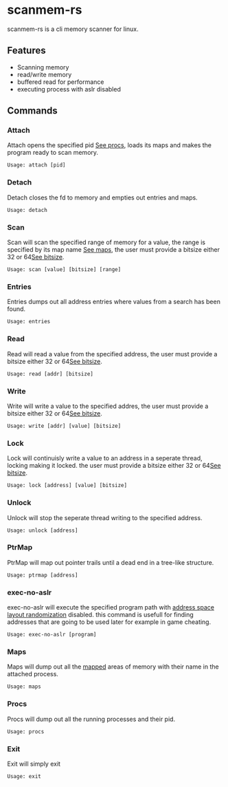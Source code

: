 # scanmem-rs

scanmem-rs is a cli memory scanner for linux.

## Features
- Scanning memory
- read/write memory
- buffered read for performance
- executing process with aslr disabled

## Commands

### Attach
Attach opens the specified pid [See procs](Procs),
loads its maps and makes the program ready to scan memory.

```
Usage: attach [pid]
```

### Detach
Detach closes the fd to memory and empties out
entries and maps.

```
Usage: detach
```

### Scan
Scan will scan the specified range of memory for a value,
the range is specified by its map name [See maps](Maps),
the user must provide a bitsize either 32 or 64[See bitsize](BitSize).

```
Usage: scan [value] [bitsize] [range]
```

### Entries
Entries dumps out all address entries where values
from a search has been found.

```
Usage: entries
```

### Read
Read will read a value from the specified address,
the user must provide a bitsize either 32 or 64[See bitsize](BitSize).

```
Usage: read [addr] [bitsize]
```

### Write
Write will write a value to the specified addres,
the user must provide a bitsize either 32 or 64[See bitsize](BitSize).

```
Usage: write [addr] [value] [bitsize]
```

### Lock
Lock will continuisly write a value to an address
in a seperate thread, locking making it locked.
the user must provide a bitsize either 32 or 64[See bitsize](BitSize).

```
Usage: lock [address] [value] [bitsize]
```

### Unlock
Unlock will stop the seperate thread writing to the specified address.

```
Usage: unlock [address]
```

### PtrMap
PtrMap will map out pointer trails until a dead end in a tree-like structure.

```
Usage: ptrmap [address]
```

### exec-no-aslr
exec-no-aslr will execute the specified program path
with [address space layout randomization](https://en.wikipedia.org/wiki/Address_space_layout_randomization) disabled.
this command is usefull for finding addresses that are going to
be used later for example in game cheating.

```
Usage: exec-no-aslr [program]
```

### Maps
Maps will dump out all the [mapped](https://en.wikipedia.org/wiki/Memory_map) areas of memory with their name
in the attached process.

```
Usage: maps
```

### Procs
Procs will dump out all the running processes and their pid.

```
Usage: procs
```

### Exit
Exit will simply exit

```
Usage: exit
```


